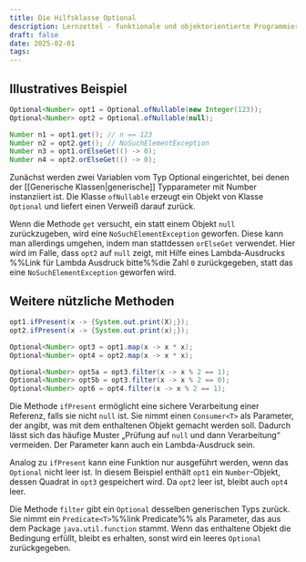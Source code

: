 ```yaml
---
title: Die Hilfsklasse Optional
description: Lernzettel - funktionale und objektorientierte Programmierung
draft: false
date: 2025-02-01
tags:
---
```

## Illustratives Beispiel
```java
Optional<Number> opt1 = Optional.ofNullable(new Integer(123));
Optional<Number> opt2 = Optional.ofNullable(null);

Number n1 = opt1.get(); // n == 123
Number n2 = opt2.get(); // NoSuchElementException
Number n3 = opt1.orElseGet(() -> 0);
Number n4 = opt2.orElseGet(() -> 0);
```
Zunächst werden zwei Variablen vom Typ Optional eingerichtet, bei denen der [[Generische Klassen|generische]] Typparameter mit Number instanziiert ist. Die Klasse `ofNullable` erzeugt ein Objekt von Klasse `Optional` und liefert einen Verweiß darauf zurück.

Wenn die Methode `get` versucht, ein statt einem Objekt `null` zurückzugeben, wird eine `NoSuchElementException` geworfen. Diese kann man allerdings umgehen, indem man stattdessen `orElseGet` verwendet. Hier wird im Falle, dass `opt2` auf `null` zeigt, mit Hilfe eines Lambda-Ausdrucks %%Link für Lambda Ausdruck bitte%%die Zahl `0` zurückgegeben, statt das eine `NoSuchElementException` geworfen wird.
## Weitere nützliche Methoden
```java
opt1.ifPresent(x -> {System.out.print(X);});
opt2.ifPresent(x -> {System.out.print(x);});

Optional<Number> opt3 = opt1.map(x -> x * x);
Optional<Number> opt4 = opt2.map(x -> x * x);

Optional<Number> opt5a = opt3.filter(x -> x % 2 == 1);
Optional<Number> opt5b = opt3.filter(x -> x % 2 == 0);
Optional<Number> opt6 = opt4.filter(x -> x % 2 == 1);
```
Die Methode `ifPresent` ermöglicht eine sichere Verarbeitung einer Referenz, falls sie nicht `null` ist. Sie nimmt einen `Consumer<T>` als Parameter, der angibt, was mit dem enthaltenen Objekt gemacht werden soll. Dadurch lässt sich das häufige Muster „Prüfung auf `null` und dann Verarbeitung“ vermeiden. Der Parameter kann auch ein Lambda-Ausdruck sein.

Analog zu `ifPresent` kann eine Funktion nur ausgeführt werden, wenn das `Optional` nicht leer ist. In diesem Beispiel enthält `opt1` ein `Number`-Objekt, dessen Quadrat in `opt3` gespeichert wird. Da `opt2` leer ist, bleibt auch `opt4` leer.

Die Methode `filter` gibt ein `Optional` desselben generischen Typs zurück. Sie nimmt ein `Predicate<T>`%%link Predicate%% als Parameter, das aus dem Package `java.util.function` stammt. Wenn das enthaltene Objekt die Bedingung erfüllt, bleibt es erhalten, sonst wird ein leeres `Optional` zurückgegeben.